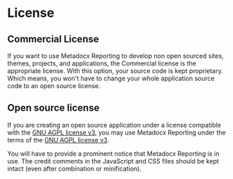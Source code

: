 # License

## Commercial License
If you want to use Metadocx Reporting to develop non open sourced sites, themes, projects, and applications, the Commercial license is the appropriate license. 
With this option, your source code is kept proprietary. Which means, you won't have to change your whole application source code to an open source license.

## Open source license
If you are creating an open source application under a license compatible with the [GNU AGPL license v3](https://www.gnu.org/licenses/agpl-3.0.txt), you may use Metadocx Reporting under the terms of the [GNU AGPL license v3](https://www.gnu.org/licenses/agpl-3.0.txt).

You will have to provide a prominent notice that Metadocx Reporting is in use. 
The credit comments in the JavaScript and CSS files should be kept intact (even after combination or minification).
